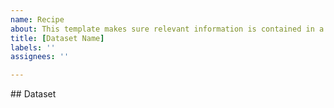 ```yaml
---
name: Recipe
about: This template makes sure relevant information is contained in a new recipe pull request.
title: [Dataset Name]
labels: ''
assignees: ''

---
```

<!-- 
👋 Thanks for opening a PR! This template describes the relevant information for a new recipe pull request.

Appropriate files:
Do you have a recipe module (ex. recipe.py) meta.yaml in this PR? If you don't know what those are, please check out the sandbox https://mybinder.org/v2/gh/pangeo-forge/sandbox/binder or https://pangeo-forge.readthedocs.io/en/latest/introduction_tutorial/intro_tutorial_part3.html

--!>

## Dataset
<!-- If you have created an issue for this dataset, please reference it here.  If not, you can include the relevant information from the issue template  https://github.com/pangeo-forge/staged-recipes/issues/new/choose in this PR --!>
